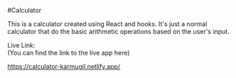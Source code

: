 #Calculator

This is a calculator created using React and hooks. It's just a normal calculator that do the basic arithmetic operations based on the user's input.

Live Link:\
(You can find the link to the live app here)

https://calculator-karmugil.netlify.app/
